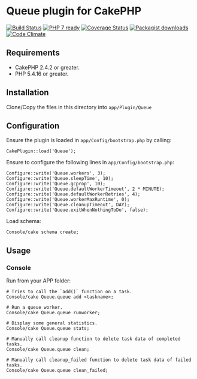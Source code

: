 # Queue plugin for CakePHP

[![Build Status](https://travis-ci.org/Oefenweb/cakephp-queue.png?branch=master)](https://travis-ci.org/Oefenweb/cakephp-queue) [![PHP 7 ready](http://php7ready.timesplinter.ch/Oefenweb/cakephp-queue/badge.svg)](https://travis-ci.org/Oefenweb/cakephp-queue) [![Coverage Status](https://coveralls.io/repos/Oefenweb/cakephp-queue/badge.png)](https://coveralls.io/r/Oefenweb/cakephp-queue) [![Packagist downloads](http://img.shields.io/packagist/dt/Oefenweb/cakephp-queue.svg)](https://packagist.org/packages/oefenweb/cakephp-queue) [![Code Climate](https://codeclimate.com/github/Oefenweb/cakephp-queue/badges/gpa.svg)](https://codeclimate.com/github/Oefenweb/cakephp-queue)

## Requirements

* CakePHP 2.4.2 or greater.
* PHP 5.4.16 or greater.

## Installation

Clone/Copy the files in this directory into `app/Plugin/Queue`

## Configuration

Ensure the plugin is loaded in `app/Config/bootstrap.php` by calling:

```
CakePlugin::load('Queue');
```

Ensure to configure the following lines in `app/Config/bootstrap.php`:

```
Configure::write('Queue.workers', 3);
Configure::write('Queue.sleepTime', 10);
Configure::write('Queue.gcprop', 10);
Configure::write('Queue.defaultWorkerTimeout', 2 * MINUTE);
Configure::write('Queue.defaultWorkerRetries', 4);
Configure::write('Queue.workerMaxRuntime', 0);
Configure::write('Queue.cleanupTimeout', DAY);
Configure::write('Queue.exitWhenNothingToDo', false);
```

Load schema:

```
Console/cake schema create;
```

## Usage

### Console

Run from your APP folder:

```
# Tries to call the `add()` function on a task.
Console/cake Queue.queue add <taskname>;
```

```
# Run a queue worker.
Console/cake Queue.queue runworker;
```

```
# Display some general statistics.
Console/cake Queue.queue stats;
```

```
# Manually call cleanup function to delete task data of completed tasks.
Console/cake Queue.queue clean;
```

```
# Manually call cleanup_failed function to delete task data of failed tasks.
Console/cake Queue.queue clean_failed;
```
